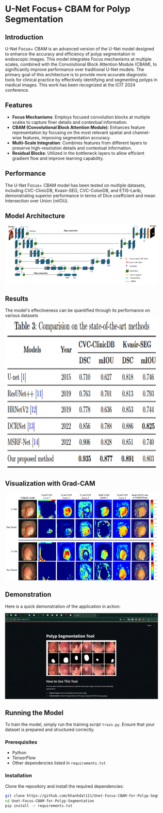 # U-Net Focus+ CBAM for Polyp Segmentation

## Introduction

U-Net Focus+ CBAM is an advanced version of the U-Net model designed to enhance the accuracy and efficiency of polyp segmentation in endoscopic images. This model integrates Focus mechanisms at multiple scales, combined with the Convolutional Block Attention Module (CBAM), to significantly improve performance over traditional U-Net models. The primary goal of this architecture is to provide more accurate diagnostic tools for clinical practice by effectively identifying and segmenting polyps in medical images. This work has been recognized at the ICIT 2024 conference.


## Features

- **Focus Mechanisms**: Employs focused convolution blocks at multiple scales to capture finer details and contextual information.
- **CBAM (Convolutional Block Attention Module)**: Enhances feature representation by focusing on the most relevant spatial and channel-wise features, improving segmentation accuracy.
- **Multi-Scale Integration**: Combines features from different layers to preserve high-resolution details and contextual information.
- **Residual Blocks**: Utilized in the bottleneck layers to allow efficient gradient flow and improve learning capability.

## Performance

The U-Net Focus+ CBAM model has been tested on multiple datasets, including CVC-ClinicDB, Kvasir-SEG, CVC-ColonDB, and ETIS-Larib, demonstrating superior performance in terms of Dice coefficient and mean Intersection over Union (mIOU).

## Model Architecture

![Model Architecture](Images/fig9.png)

## Results
The model's effectiveness can be quantified through its performance on various datasets
<img src="Images/fig2.png" alt="Results" width="700" height="500"/>

## Visualization with Grad-CAM
![Visualization with Grad-CAM](Images/fig15.png)

## Demonstration

Here is a quick demonstration of the application in action:

![Application Demo](Images/demo.gif)


## Running the Model

To train the model, simply run the training script `train.py`. Ensure that your dataset is prepared and structured correctly.

### Prerequisites
- Python
- TensorFlow
- Other dependencies listed in `requirements.txt`

### Installation

Clone the repository and install the required dependencies:

```bash
git clone https://github.com/khanhdat111/Unet-Focus-CBAM-for-Polyp-Segmentation.git
cd Unet-Focus-CBAM-for-Polyp-Segmentation
pip install -r requirements.txt
